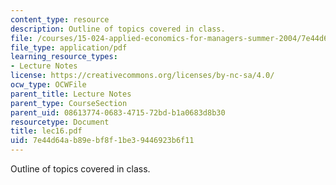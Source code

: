```yaml
---
content_type: resource
description: Outline of topics covered in class.
file: /courses/15-024-applied-economics-for-managers-summer-2004/7e44d64ab89ebf8f1be39446923b6f11_lec16.pdf
file_type: application/pdf
learning_resource_types:
- Lecture Notes
license: https://creativecommons.org/licenses/by-nc-sa/4.0/
ocw_type: OCWFile
parent_title: Lecture Notes
parent_type: CourseSection
parent_uid: 08613774-0683-4715-72bd-b1a0683d8b30
resourcetype: Document
title: lec16.pdf
uid: 7e44d64a-b89e-bf8f-1be3-9446923b6f11
---
```

Outline of topics covered in class.